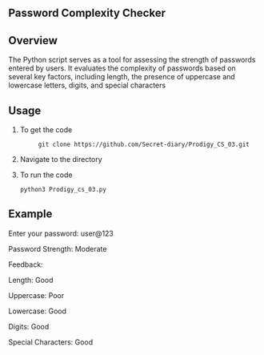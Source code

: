 ## Password Complexity Checker

## Overview


The Python script serves as a tool for assessing the strength of passwords entered by users. It evaluates the complexity of passwords based on several key factors, including length, the presence of uppercase and lowercase letters, digits, and special characters


## Usage

1. To get the code
   
            git clone https://github.com/Secret-diary/Prodigy_CS_03.git

3. Navigate to the directory

4. To run the code

       python3 Prodigy_cs_03.py




## Example

Enter your password: user@123

Password Strength: Moderate

Feedback:

Length: Good

Uppercase: Poor

Lowercase: Good

Digits: Good

Special Characters: Good
